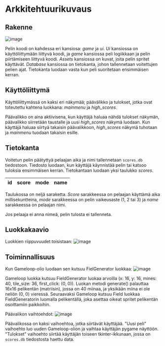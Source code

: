 # Arkkitehtuurikuvaus

## Rakenne
![image](https://user-images.githubusercontent.com/77693693/118404117-323c2580-b67a-11eb-870d-a47eaeebc5a8.png)

Pelin koodi on kahdessa eri kansiosa: _game_ ja _ui_. _Ui_ kansiossa on käyttöliittymään liittyvä koodi, ja _game_ kansiossa peli logiikkaan ja pelin piirtämiseen liittyvä koodi. _Assets_ kansiossa on kuvat, joita pelin spritet käyttävät. _Database_ kansiossa on tietokanta, johon tallennetaan voitettujen pelien ajat. Tietokanta luodaan vasta kun peli suoritetaan ensimmäisen kerran.

## Käyttöliittymä

Käyttöliittymässä on kaksi eri näkymää; päävälikko ja tulokset, jotka ovat toteutettu kahtena luokkana: _mainmenu_ ja _high_scores_. 

Päävalikko on aina aktiivisena, kun käyttäjä haluaa nähdä tulokset näkymän, päävalikko siirretään taustalle ja uusi _high_scores_ näkymä luodaan. Kun käyttäjä haluaa siirtyä takaisin päävalikkoon, _high_scores_ näkymä tuhotaan ja _mainmenu_ tuodaan takaisin esille.

## Tietokanta
Voitetun pelin päätyttyä pelaajan aika ja nimi tallennetaan `scores.db` tiedostoon. Tiedosto luodaan, kun käyttäjä käynnistää pelin tai katsoo tuloksia ensimmäisen kerran. Tietokantaan luodaan yksi taulukko _scores_. 

| id | score | mode | name |
|:--:|:-----:|:----:|:----:|

Taulukossa on neljä saraketta. _Score_ sarakkeessa on pelaajan käyttämä aika millisekuntteina, _mode_ sarakkeessa on pelin vaikeusaste (1, 2 tai 3) ja _name_ sarakkeessa on pelaajan nimi.

Jos pelaaja ei anna nimeä, pelin tulosta ei tallenneta.

## Luokkakaavio
Luokkien riippuvuudet toisistaan:
![image](https://user-images.githubusercontent.com/77693693/118407818-19883b80-b68b-11eb-9d68-213ec44bb382.png)

## Toiminnallisuus
Kun Gameloop-olio luodaan sen kutsuu FielGenerator luokkaa:
![image](https://user-images.githubusercontent.com/77693693/116299883-e6970a00-a7a6-11eb-9d39-b6fa6b2408bb.png)

Gameloop luokka kutsuu FieldGenerator luokaa arvoilla (x: 16, y: 16, mines: 40, tile_size: 36, first_click: (0, 0)). Luokan metodi generate() palauttaa 16x16 pelikentän (matriisin), jossa on 40 miinaa, ja yksikään miina ei ole neliön (0, 0) vieressä. Seuraavaksi Gameloop kutsuu Field luokkaa FieldGeneratorin luomalla pelikentällä, joka asettaa oikeat spritet pelikentän osoittamiin paikkoihin.

Päävalikon vaihtoehdot:
![image](https://user-images.githubusercontent.com/77693693/118410713-7ee32900-b699-11eb-90ac-ed7ddfdb6a8d.png)

Päävalikossa on kaksi vaihoehtoa, jotka siirtävät käyttäjää. "Uusi peli" vaihoehto luo uuden Gameloop-olion ja vaihtaa käyttäjän pygame näyttöön. "Tulokset" vaihoehto siirtää käyttäjän toiseen tkinter-ikkunaan, jossa on `scores.db` tiedostosta haettu data.
